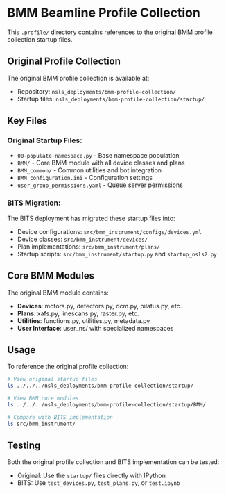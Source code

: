 # BMM Beamline Profile Collection

This `.profile/` directory contains references to the original BMM profile collection startup files.

## Original Profile Collection

The original BMM profile collection is available at:
- Repository: `nsls_deployments/bmm-profile-collection/`
- Startup files: `nsls_deployments/bmm-profile-collection/startup/`

## Key Files

### Original Startup Files:
- `00-populate-namespace.py` - Base namespace population
- `BMM/` - Core BMM module with all device classes and plans
- `BMM_common/` - Common utilities and bot integration
- `BMM_configuration.ini` - Configuration settings
- `user_group_permissions.yaml` - Queue server permissions

### BITS Migration:
The BITS deployment has migrated these startup files into:
- Device configurations: `src/bmm_instrument/configs/devices.yml`
- Device classes: `src/bmm_instrument/devices/`
- Plan implementations: `src/bmm_instrument/plans/`
- Startup scripts: `src/bmm_instrument/startup.py` and `startup_nsls2.py`

## Core BMM Modules

The original BMM module contains:
- **Devices**: motors.py, detectors.py, dcm.py, pilatus.py, etc.
- **Plans**: xafs.py, linescans.py, raster.py, etc.
- **Utilities**: functions.py, utilities.py, metadata.py
- **User Interface**: user_ns/ with specialized namespaces

## Usage

To reference the original profile collection:
```bash
# View original startup files
ls ../../../nsls_deployments/bmm-profile-collection/startup/

# View BMM core modules
ls ../../../nsls_deployments/bmm-profile-collection/startup/BMM/

# Compare with BITS implementation
ls src/bmm_instrument/
```

## Testing

Both the original profile collection and BITS implementation can be tested:
- Original: Use the `startup/` files directly with IPython
- BITS: Use `test_devices.py`, `test_plans.py`, or `test.ipynb`